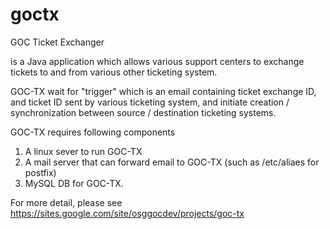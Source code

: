 goctx
=====

GOC Ticket Exchanger

is a Java application which allows various support centers to exchange tickets to and from various other ticketing system. 

GOC-TX wait for "trigger" which is an email containing ticket exchange ID, and ticket ID sent by various ticketing system, and initiate creation / synchronization between source / destination ticketing systems.

GOC-TX requires following components

1) A linux sever to run GOC-TX
2) A mail server that can forward email to GOC-TX (such as /etc/aliaes for postfix)
3) MySQL DB for GOC-TX.

For more detail, please see https://sites.google.com/site/osggocdev/projects/goc-tx